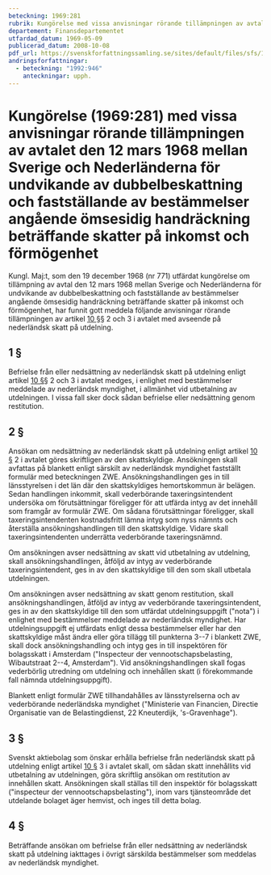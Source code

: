 ```yaml
---
beteckning: 1969:281
rubrik: Kungörelse med vissa anvisningar rörande tillämpningen av avtalet den 12 mars 1968 mellan Sverige och Nederländerna för undvikande av dubbelbeskattning och fastställande av bestämmelser angående ömsesidig handräckning beträffande skatter på inkomst och förmögenhet
departement: Finansdepartementet
utfardad_datum: 1969-05-09
publicerad_datum: 2008-10-08
pdf_url: https://svenskforfattningssamling.se/sites/default/files/sfs/1969-05/SFS1969-281.pdf
andringsforfattningar:
  - beteckning: "1992:946"
    anteckningar: upph.
---
```


# Kungörelse (1969:281) med vissa anvisningar rörande tillämpningen av avtalet den 12 mars 1968 mellan Sverige och Nederländerna för undvikande av dubbelbeskattning och fastställande av bestämmelser angående ömsesidig handräckning beträffande skatter på inkomst och förmögenhet

Kungl. Maj:t, som den 19 december 1968 (nr 771) utfärdat kungörelse om tillämpning av avtal den 12 mars 1968 mellan Sverige och Nederländerna för undvikande av dubbelbeskattning och fastställande av bestämmelser angående ömsesidig handräckning beträffande skatter på inkomst och förmögenhet, har funnit gott meddela följande anvisningar rörande tillämpningen av artikel [10 §](#10)§ 2 och 3 i avtalet med avseende på nederländsk skatt på utdelning.

## 1 §

Befrielse från eller nedsättning av nederländsk skatt på utdelning enligt artikel [10 §](#10)§ 2 och 3 i avtalet medges, i enlighet med bestämmelser meddelade av nederländsk myndighet, i allmänhet vid utbetalning av utdelningen. I vissa fall sker dock sådan befrielse eller nedsättning genom restitution.

## 2 §

Ansökan om nedsättning av nederländsk skatt på utdelning enligt artikel [10 §](#10) 2 i avtalet göres skriftligen av den skattskyldige. Ansökningen skall avfattas på blankett enligt särskilt av nederländsk myndighet fastställt formulär med beteckningen ZWE. Ansökningshandlingen ges in till länsstyrelsen i det län där den skattskyldiges hemortskommun är belägen. Sedan handlingen inkommit, skall vederbörande taxeringsintendent undersöka om förutsättningar föreligger för att utfärda intyg av det innehåll som framgår av formulär ZWE. Om sådana förutsättningar föreligger, skall taxeringsintendenten kostnadsfritt lämna intyg som nyss nämnts och återställa ansökningshandlingen till den skattskyldige. Vidare skall taxeringsintendenten underrätta vederbörande taxeringsnämnd.

Om ansökningen avser nedsättning av skatt vid utbetalning av utdelning, skall ansökningshandlingen, åtföljd av intyg av vederbörande taxeringsintendent, ges in av den skattskyldige till den som skall utbetala utdelningen.

Om ansökningen avser nedsättning av skatt genom restitution, skall ansökningshandlingen, åtföljd av intyg av vederbörande taxeringsintendent, ges in av den skattskyldige till den som utfärdat utdelningsuppgift ("nota") i enlighet med bestämmelser meddelade av nederländsk myndighet. Har utdelningsuppgift ej utfärdats enligt dessa bestämmelser eller har den skattskyldige måst ändra eller göra tillägg till punkterna 3--7 i blankett ZWE, skall dock ansökningshandling och intyg ges in till inspektören för bolagsskatt i Amsterdam ("Inspecteur der vennootschapsbelasting, Wibautstraat 2--4, Amsterdam"). Vid ansökningshandlingen skall fogas vederbörlig utredning om utdelning och innehållen skatt (i förekommande fall nämnda utdelningsuppgift).

Blankett enligt formulär ZWE tillhandahålles av länsstyrelserna och av vederbörande nederländska myndighet ("Ministerie van Financien, Directie Organisatie van de Belastingdienst, 22 Kneuterdijk, 's-Gravenhage").

## 3 §

Svenskt aktiebolag som önskar erhålla befrielse från nederländsk skatt på utdelning enligt artikel [10 §](#10) 3 i avtalet skall, om sådan skatt innehållits vid utbetalning av utdelningen, göra skriftlig ansökan om restitution av innehållen skatt. Ansökningen skall ställas till den inspektör för bolagsskatt ("inspecteur der vennootschapsbelasting"), inom vars tjänsteområde det utdelande bolaget äger hemvist, och inges till detta bolag.

## 4 §

Beträffande ansökan om befrielse från eller nedsättning av nederländsk skatt på utdelning iakttages i övrigt särskilda bestämmelser som meddelas av nederländsk myndighet.